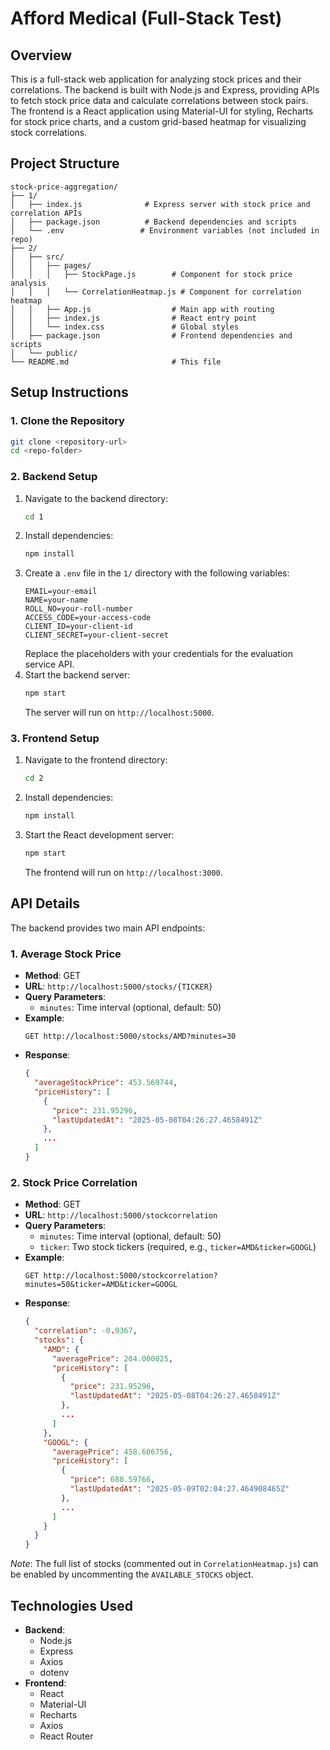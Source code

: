 # Afford Medical (Full-Stack Test)

## Overview
This is a full-stack web application for analyzing stock prices and their correlations. The backend is built with Node.js and Express, providing APIs to fetch stock price data and calculate correlations between stock pairs. The frontend is a React application using Material-UI for styling, Recharts for stock price charts, and a custom grid-based heatmap for visualizing stock correlations.

## Project Structure
```
stock-price-aggregation/
├── 1/
│   ├── index.js              # Express server with stock price and correlation APIs
│   ├── package.json          # Backend dependencies and scripts
│   └── .env                 # Environment variables (not included in repo)
├── 2/
│   ├── src/
│   │   ├── pages/
│   │   │   ├── StockPage.js        # Component for stock price analysis
│   │   │   └── CorrelationHeatmap.js # Component for correlation heatmap
│   │   ├── App.js                  # Main app with routing
│   │   ├── index.js                # React entry point
│   │   └── index.css               # Global styles
│   ├── package.json                # Frontend dependencies and scripts
│   └── public/
└── README.md                       # This file
```

## Setup Instructions

### 1. Clone the Repository
```bash
git clone <repository-url>
cd <repo-folder>
```

### 2. Backend Setup
1. Navigate to the backend directory:
   ```bash
   cd 1
   ```
2. Install dependencies:
   ```bash
   npm install
   ```
3. Create a `.env` file in the `1/` directory with the following variables:
   ```env
   EMAIL=your-email
   NAME=your-name
   ROLL_NO=your-roll-number
   ACCESS_CODE=your-access-code
   CLIENT_ID=your-client-id
   CLIENT_SECRET=your-client-secret
   ```
   Replace the placeholders with your credentials for the evaluation service API.
4. Start the backend server:
   ```bash
   npm start
   ```
   The server will run on `http://localhost:5000`.

### 3. Frontend Setup
1. Navigate to the frontend directory:
   ```bash
   cd 2
   ```
2. Install dependencies:
   ```bash
   npm install
   ```
3. Start the React development server:
   ```bash
   npm start
   ```
   The frontend will run on `http://localhost:3000`.


## API Details
The backend provides two main API endpoints:

### 1. Average Stock Price
- **Method**: GET
- **URL**: `http://localhost:5000/stocks/{TICKER}`
- **Query Parameters**:
  - `minutes`: Time interval (optional, default: 50)
- **Example**:
  ```
  GET http://localhost:5000/stocks/AMD?minutes=30
  ```
- **Response**:
  ```json
  {
    "averageStockPrice": 453.569744,
    "priceHistory": [
      {
        "price": 231.95296,
        "lastUpdatedAt": "2025-05-08T04:26:27.4658491Z"
      },
      ...
    ]
  }
  ```

### 2. Stock Price Correlation
- **Method**: GET
- **URL**: `http://localhost:5000/stockcorrelation`
- **Query Parameters**:
  - `minutes`: Time interval (optional, default: 50)
  - `ticker`: Two stock tickers (required, e.g., `ticker=AMD&ticker=GOOGL`)
- **Example**:
  ```
  GET http://localhost:5000/stockcorrelation?minutes=50&ticker=AMD&ticker=GOOGL
  ```
- **Response**:
  ```json
  {
    "correlation": -0.9367,
    "stocks": {
      "AMD": {
        "averagePrice": 204.000025,
        "priceHistory": [
          {
            "price": 231.95296,
            "lastUpdatedAt": "2025-05-08T04:26:27.4658491Z"
          },
          ...
        ]
      },
      "GOOGL": {
        "averagePrice": 458.606756,
        "priceHistory": [
          {
            "price": 680.59766,
            "lastUpdatedAt": "2025-05-09T02:04:27.464908465Z"
          },
          ...
        ]
      }
    }
  }
  ```

*Note*: The full list of stocks (commented out in `CorrelationHeatmap.js`) can be enabled by uncommenting the `AVAILABLE_STOCKS` object.

## Technologies Used
- **Backend**:
  - Node.js
  - Express
  - Axios
  - dotenv
- **Frontend**:
  - React
  - Material-UI
  - Recharts
  - Axios
  - React Router
